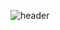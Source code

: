 ![header](https://capsule-render.vercel.app/api?type=wave&color=#4B89DC&height=300&section=header&text=capsule%20render&fontSize=90)
